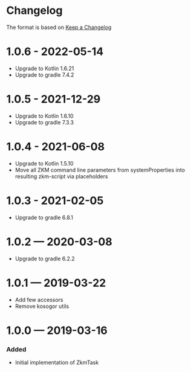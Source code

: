 # Changelog
The format is based on [Keep a Changelog](https://keepachangelog.com/en/1.0.0/)

# 1.0.6 - 2022-05-14
* Upgrade to Kotlin 1.6.21
* Upgrade to gradle 7.4.2

# 1.0.5 - 2021-12-29
* Upgrade to Kotlin 1.6.10
* Upgrade to gradle 7.3.3

# 1.0.4 - 2021-06-08
* Upgrade to Kotlin 1.5.10
* Move all ZKM command line parameters from systemProperties into resulting zkm-script via placeholders  

# 1.0.3 - 2021-02-05
* Upgrade to gradle 6.8.1

# 1.0.2 — 2020-03-08
* Upgrade to gradle 6.2.2

# 1.0.1 — 2019-03-22
* Add few accessors
* Remove kosogor utils

# 1.0.0 — 2019-03-16
### Added
* Initial implementation of ZkmTask 
